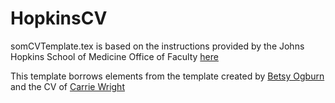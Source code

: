 # HopkinsCV
somCVTemplate.tex is based on the instructions provided by the Johns Hopkins School of Medicine Office of Faculty [here](https://www.hopkinsmedicine.org/som/faculty/_downloads/Required_CV_Format_SOM_Checklist2.pdf)

This template borrows elements from the template created by [Betsy Ogburn](https://www.eogburn.com/uploads/2/2/9/5/22951880/cv_template.tex) and the CV of [Carrie Wright](https://www.overleaf.com/read/jkhxnxcyctjn)
